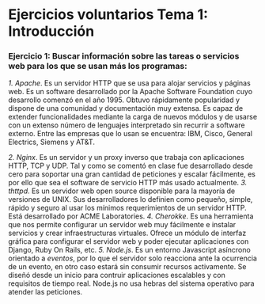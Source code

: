 # Ejercicios voluntarios Tema 1: Introducción


### Ejercicio 1: Buscar información sobre las tareas o servicios web para los que se usan más los programas:

*1. Apache*. Es un servidor HTTP que se usa para alojar servicios y páginas web. Es un software desarrollado por la Apache Software Foundation cuyo desarrollo comenzó en el año 1995. Obtuvo rápidamente popularidad y dispone de una comunidad y documentación muy extensa. Es capaz de extender funcionalidades mediante la carga de nuevos módulos y de usarse con un extenso número de lenguajes interpretado sin recurrir a software externo. Entre las empresas que lo usan se encuentra: IBM, Cisco, General Electrics, Siemens y AT&T.

*2. Nginx*. Es un servidor y un proxy inverso que trabaja con aplicaciones HTTP, TCP y UDP. Tal y como se comentó en clase fue desarrollado desde cero para soportar una gran cantidad de peticiones y escalar fácilmente, es por ello que sea el software de servicio HTTP más usado actualmente.
*3. thttpd*. Es un servidor web open source disponible para la mayoría de versiones de UNIX. Sus desarrolladores lo definien como pequeño, simple, rápido y seguro al usar los mínimos requerimientos de un servidor HTTP. Está desarrollado por ACME Laboratories.
*4. Cherokke*. Es una herramienta que nos permite configurar un servidor web muy fácilmente e instalar servicios y crear infraestructuras virtuales. Ofrece un módulo de interfaz gráfica para configurar el servidor web y poder ejecutar aplicaciones con Django, Ruby On Rails, etc.
*5. Node.js*. Es un entorno Javascript asíncrono orientado a *eventos*, por lo que el servidor solo reacciona ante la ocurrencia de un evento, en otro caso estará sin consumir recursos activamente. Se diseñó desde un inicio para contruir aplicaciones escalables y con requisitos de tiempo real. Node.js no usa hebras del sistema operativo para atender las peticiones.

